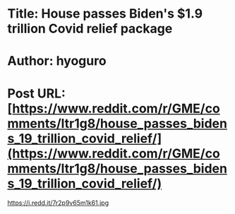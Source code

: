 # Title: House passes Biden's $1.9 trillion Covid relief package
# Author: hyoguro
# Post URL: [https://www.reddit.com/r/GME/comments/ltr1g8/house_passes_bidens_19_trillion_covid_relief/](https://www.reddit.com/r/GME/comments/ltr1g8/house_passes_bidens_19_trillion_covid_relief/)


https://i.redd.it/7r2p9v65m1k61.jpg